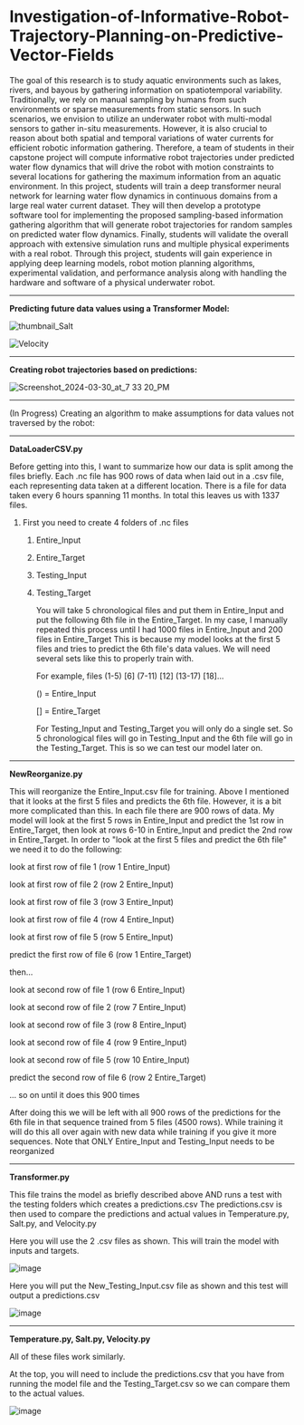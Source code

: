 # Investigation-of-Informative-Robot-Trajectory-Planning-on-Predictive-Vector-Fields
The goal of this research is to study aquatic environments such as lakes, rivers, and bayous by gathering information on spatiotemporal variability. Traditionally, we rely on manual sampling by humans from such environments or sparse measurements from static sensors. In such scenarios, we envision to utilize an underwater robot
with multi-modal sensors to gather in-situ measurements. However, it is also crucial to reason about both spatial and temporal variations of water currents for efficient robotic information gathering. Therefore, a team of students in their capstone project will compute informative robot trajectories under predicted water flow dynamics that will drive the robot with motion constraints to several locations for gathering the maximum information from an aquatic environment. In this project,
students will train a deep transformer neural network for learning water flow dynamics in continuous domains from a large real water current dataset. They will then develop a prototype software tool for implementing the proposed sampling-based information gathering algorithm that will generate robot trajectories for random samples on predicted water flow dynamics. Finally, students will validate the overall approach with extensive simulation runs and multiple physical experiments with a real robot. Through this project, students will gain experience in applying deep learning models, robot motion planning algorithms, experimental validation, and performance analysis along with handling the hardware and software of a physical underwater robot.

--------------------------------

**Predicting future data values using a Transformer Model:**

![thumbnail_Salt](https://github.com/Isaiahensley/Investigation-of-Informative-Robot-Trajectory-Planning-on-Predictive-Vector-Fields/assets/143129356/7ca93f91-5d33-4d95-bebc-f900508f2b7f)

![Velocity](https://github.com/Isaiahensley/Investigation-of-Informative-Robot-Trajectory-Planning-on-Predictive-Vector-Fields/assets/143129356/6260bdf8-c909-4872-981b-ca0e31fef673)

--------------------------------

**Creating robot trajectories based on predictions:**

![Screenshot_2024-03-30_at_7 33 20_PM](https://github.com/Isaiahensley/Investigation-of-Informative-Robot-Trajectory-Planning-on-Predictive-Vector-Fields/assets/143129356/666f9f16-8dab-445c-9dfb-9d9c18dfe82d)

--------------------------------

(In Progress) Creating an algorithm to make assumptions for data values not traversed by the robot:


-------------------------------
**DataLoaderCSV.py**

Before getting into this, I want to summarize how our data is split among the files briefly. Each .nc file has 900 rows of data when laid out in a .csv file, each representing data taken at a different location. There is a file for data taken every 6 hours spanning 11 months. In total this leaves us with 1337 files.
1) First you need to create 4 folders of .nc files
   1) Entire_Input
   2) Entire_Target
   3) Testing_Input
   4) Testing_Target

      You will take 5 chronological files and put them in Entire_Input and put the following 6th file in the Entire_Target. In my case, I manually repeated this process until I had 1000 files in Entire_Input and 200 files in Entire_Target
      This is because my model looks at the first 5 files and tries to predict the 6th file's data values. We will need several sets like this to properly train with.
  
      
      For example, files (1-5) [6] (7-11) [12] (13-17) [18]...
      
      () = Entire_Input
      
      [] = Entire_Target
      

      For Testing_Input and Testing_Target you will only do a single set. So 5 chronological files will go in Testing_Input and the 6th file will go in the Testing_Target. This is so we can test our model later on.

--------------------------------
**NewReorganize.py**

This will reorganize the Entire_Input.csv file for training. Above I mentioned that it looks at the first 5 files and predicts the 6th file. However, it is a bit more complicated than this. 
In each file there are 900 rows of data. My model will look at the first 5 rows in Entire_Input and predict the 1st row in Entire_Target, then look at rows 6-10 in Entire_Input and predict the 2nd row in Entire_Target. In order to "look at the first 5 files and predict the 6th file" we need it to do the following:

look at first row of file 1 (row 1 Entire_Input)

look at first row of file 2 (row 2 Entire_Input)

look at first row of file 3 (row 3 Entire_Input)

look at first row of file 4 (row 4 Entire_Input)

look at first row of file 5 (row 5 Entire_Input)

predict the first row of file 6 (row 1 Entire_Target)


then...


look at second row of file 1 (row 6 Entire_Input)

look at second row of file 2 (row 7 Entire_Input)

look at second row of file 3 (row 8 Entire_Input)

look at second row of file 4 (row 9 Entire_Input)

look at second row of file 5 (row 10 Entire_Input)

predict the second row of file 6 (row 2 Entire_Target)


... so on until it does this 900 times

After doing this we will be left with all 900 rows of the predictions for the 6th file in that sequence trained from 5 files (4500 rows).
While training it will do this all over again with new data while training if you give it more sequences.
Note that ONLY Entire_Input and Testing_Input needs to be reorganized

--------------------------------
**Transformer.py**

This file trains the model as briefly described above AND runs a test with the testing folders which creates a predictions.csv
The predictions.csv is then used to compare the predictions and actual values in Temperature.py, Salt.py, and Velocity.py

Here you will use the 2 .csv files as shown. This will train the model with inputs and targets.

![image](https://github.com/Isaiahensley/Investigation-of-Informative-Robot-Trajectory-Planning-on-Predictive-Vector-Fields/assets/143129356/1228c0d3-18a3-4b38-baa0-c083a05915fc)

Here you will put the New_Testing_Input.csv file as shown and this test will output a predictions.csv

![image](https://github.com/Isaiahensley/Investigation-of-Informative-Robot-Trajectory-Planning-on-Predictive-Vector-Fields/assets/143129356/80a9a898-f05f-4e3b-9ca3-348e02f8e375)

--------------------------------
**Temperature.py, Salt.py, Velocity.py**

All of these files work similarly. 

At the top, you will need to include the predictions.csv that you have from running the model file and the Testing_Target.csv so we can compare them to the actual values.

![image](https://github.com/Isaiahensley/Investigation-of-Informative-Robot-Trajectory-Planning-on-Predictive-Vector-Fields/assets/143129356/18d2478f-76e1-4811-b0d0-8ed9d9ec5a46)
